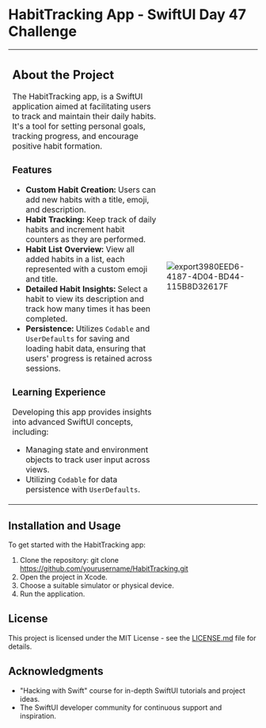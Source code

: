# HabitTracking App - SwiftUI Day 47 Challenge

<table>
<tr>
<td>

## About the Project

The HabitTracking app, is a SwiftUI application aimed at facilitating users to track and maintain their daily habits. It's a tool for setting personal goals, tracking progress, and encourage positive habit formation.

### Features

- **Custom Habit Creation:** Users can add new habits with a title, emoji, and description.
- **Habit Tracking:** Keep track of daily habits and increment habit counters as they are performed.
- **Habit List Overview:** View all added habits in a list, each represented with a custom emoji and title.
- **Detailed Habit Insights:** Select a habit to view its description and track how many times it has been completed.
- **Persistence:** Utilizes `Codable` and `UserDefaults` for saving and loading habit data, ensuring that users' progress is retained across sessions.

### Learning Experience

Developing this app provides insights into advanced SwiftUI concepts, including:
- Managing state and environment objects to track user input across views.
- Utilizing `Codable` for data persistence with `UserDefaults`.

</td>
<td>

![export3980EED6-4187-4D04-BD44-115B8D32617F](https://github.com/ricardonovelot/HabitTracking/assets/84286086/f017d372-8d37-4ad2-8480-7f9600f79d8d)

</td>
</tr>
</table>

## Installation and Usage

To get started with the HabitTracking app:

1. Clone the repository:
   git clone https://github.com/yourusername/HabitTracking.git
3. Open the project in Xcode.
4. Choose a suitable simulator or physical device.
5. Run the application.

## License

This project is licensed under the MIT License - see the [LICENSE.md](LICENSE.md) file for details.

## Acknowledgments

- "Hacking with Swift" course for in-depth SwiftUI tutorials and project ideas.
- The SwiftUI developer community for continuous support and inspiration.
